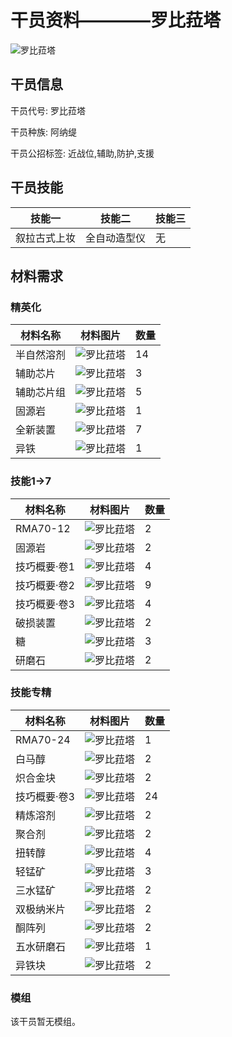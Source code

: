 # 干员资料————罗比菈塔

![罗比菈塔](./oprImages/罗比菈塔.png)

## 干员信息

干员代号: 罗比菈塔

干员种族: 阿纳缇

干员公招标签: 近战位,辅助,防护,支援

## 干员技能

| 技能一       | 技能二   | 技能三 |
| ------------ | -------- | ------ |
| 叙拉古式上妆 | 全自动造型仪 | 无 |

## 材料需求

### 精英化

| 材料名称      | 材料图片 | 数量  |
|---------|---------|-----|
| 半自然溶剂 | ![罗比菈塔](./matIcons/半自然溶剂.png)  |   14  |
| 辅助芯片 | ![罗比菈塔](./matIcons/辅助芯片.png)  |   3  |
| 辅助芯片组 | ![罗比菈塔](./matIcons/辅助芯片组.png)  |   5  |
| 固源岩 | ![罗比菈塔](./matIcons/固源岩.png)  |   1  |
| 全新装置 | ![罗比菈塔](./matIcons/全新装置.png)  |   7  |
| 异铁 | ![罗比菈塔](./matIcons/异铁.png)  |   1  |

### 技能1→7

| 材料名称      | 材料图片 | 数量  |
|---------|---------|-----|
| RMA70-12 | ![罗比菈塔](./matIcons/RMA70-12.png)  |   2  |
| 固源岩 | ![罗比菈塔](./matIcons/固源岩.png)  |   2  |
| 技巧概要·卷1 | ![罗比菈塔](./matIcons/技巧概要·卷1.png)  |   4  |
| 技巧概要·卷2 | ![罗比菈塔](./matIcons/技巧概要·卷2.png)  |   9  |
| 技巧概要·卷3 | ![罗比菈塔](./matIcons/技巧概要·卷3.png)  |   4  |
| 破损装置 | ![罗比菈塔](./matIcons/破损装置.png)  |   2  |
| 糖 | ![罗比菈塔](./matIcons/糖.png)  |   3  |
| 研磨石 | ![罗比菈塔](./matIcons/研磨石.png)  |   2  |

### 技能专精

| 材料名称      | 材料图片 | 数量  |
|---------|---------|-----|
| RMA70-24 | ![罗比菈塔](./matIcons/RMA70-24.png)  |   1  |
| 白马醇 | ![罗比菈塔](./matIcons/白马醇.png)  |   2  |
| 炽合金块 | ![罗比菈塔](./matIcons/炽合金块.png)  |   2  |
| 技巧概要·卷3 | ![罗比菈塔](./matIcons/技巧概要·卷3.png)  |   24  |
| 精炼溶剂 | ![罗比菈塔](./matIcons/精炼溶剂.png)  |   2  |
| 聚合剂 | ![罗比菈塔](./matIcons/聚合剂.png)  |   2  |
| 扭转醇 | ![罗比菈塔](./matIcons/扭转醇.png)  |   4  |
| 轻锰矿 | ![罗比菈塔](./matIcons/轻锰矿.png)  |   3  |
| 三水锰矿 | ![罗比菈塔](./matIcons/三水锰矿.png)  |   2  |
| 双极纳米片 | ![罗比菈塔](./matIcons/双极纳米片.png)  |   2  |
| 酮阵列 | ![罗比菈塔](./matIcons/酮阵列.png)  |   2  |
| 五水研磨石 | ![罗比菈塔](./matIcons/五水研磨石.png)  |   1  |
| 异铁块 | ![罗比菈塔](./matIcons/异铁块.png)  |   2  |

### 模组

该干员暂无模组。
